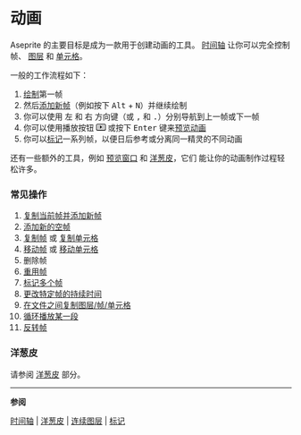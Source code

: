 # 动画

Aseprite 的主要目标是成为一款用于创建动画的工具。
[时间轴](timeline.md) 让你可以完全控制帧、
[图层](layers.md) 和 [单元格](cel.md)。

一般的工作流程如下：

1. [绘制](drawing.md)第一帧
1. 然后[添加新帧](new-frame.md)（例如按下 <kbd>Alt</kbd> + <kbd>N</kbd>）并继续绘制
1. 你可以使用 <kbd>左</kbd> 和 <kbd>右</kbd> 方向键（或 <kbd>,</kbd> 和 <kbd>.</kbd>）分别导航到上一帧或下一帧
1. 你可以使用播放按钮 ![播放图标](animation/play-button.png) 或按下 <kbd>Enter</kbd> 键来[预览动画](preview-window.md)
1. 你可以[标记](tags.md)一系列帧，以便日后参考或分离同一精灵的不同动画

还有一些额外的工具，例如
[预览窗口](preview-window.md) 和 [洋葱皮](onion-skinning.md)，它们
能让你的动画制作过程轻松许多。

### 常见操作

1. [复制当前帧并添加新帧](new-frame.md)
1. [添加新的空帧](new-frame.md#new-empty-frame)
1. [复制帧](copy-frames.md) 或 [复制单元格](copy-cels.md)
1. [移动帧](move-frames.md) 或 [移动单元格](move-cels.md)
1. 删除帧
1. [重用帧](linked-cels.md)
1. [标记多个帧](tags.md)
1. [更改特定帧的持续时间](frame-duration.md)
1. [在文件之间复制图层/帧/单元格](timeline.md#copy-between-documents)
1. [循环播放某一段](loop.md)
1. [反转帧](reverse-frames.md)

### 洋葱皮

请参阅 [洋葱皮](onion-skinning.md) 部分。

---

**参阅**

[时间轴](timeline.md) |
[洋葱皮](onion-skinning.md) |
[连续图层](continuous-layers.md) |
[标记](tags.md)
